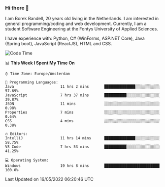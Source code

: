 ### Hi there 👋

I am Borek Bandell, 20 years old living in the Netherlands. I am interested in general programming/coding and web development. Currently, I am a student Software Engineering at the Fontys University of Applied Sciences.

I have experience with: Python, C# (WinForms, ASP.NET Core), Java (Spring boot), JavaScript (ReactJS), HTML and CSS.

<!--START_SECTION:waka-->
![Code Time](http://img.shields.io/badge/Code%20Time-133%20hrs%2029%20mins-blue)

📊 **This Week I Spent My Time On** 

```text
⌚︎ Time Zone: Europe/Amsterdam

💬 Programming Languages: 
Java                     11 hrs 2 mins       ██████████████░░░░░░░░░░░   57.69% 
JavaScript               7 hrs 37 mins       ██████████░░░░░░░░░░░░░░░   39.87% 
JSON                     11 mins             ░░░░░░░░░░░░░░░░░░░░░░░░░   0.98% 
Properties               7 mins              ░░░░░░░░░░░░░░░░░░░░░░░░░   0.64% 
CSS                      4 mins              ░░░░░░░░░░░░░░░░░░░░░░░░░   0.38%

🔥 Editors: 
IntelliJ                 11 hrs 14 mins      ██████████████░░░░░░░░░░░   58.75% 
VS Code                  7 hrs 53 mins       ██████████░░░░░░░░░░░░░░░   41.25%

💻 Operating System: 
Windows                  19 hrs 8 mins       █████████████████████████   100.0%

```


 Last Updated on 16/05/2022 06:20:46 UTC
<!--END_SECTION:waka-->

<!--**tcBorek2002/tcBorek2002** is a ✨ _special_ ✨ repository because its `README.md` (this file) appears on your GitHub profile.

Here are some ideas to get you started:

- 🔭 I’m currently working on ...
- 🌱 I’m currently learning ...
- 👯 I’m looking to collaborate on ...
- 🤔 I’m looking for help with ...
- 💬 Ask me about ...
- 📫 How to reach me: ...
- 😄 Pronouns: ...
- ⚡ Fun fact: ...
-->
